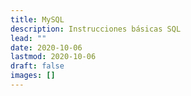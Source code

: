 ```yaml
---
title: MySQL
description: Instrucciones básicas SQL
lead: ""
date: 2020-10-06
lastmod: 2020-10-06
draft: false
images: []
---
```


